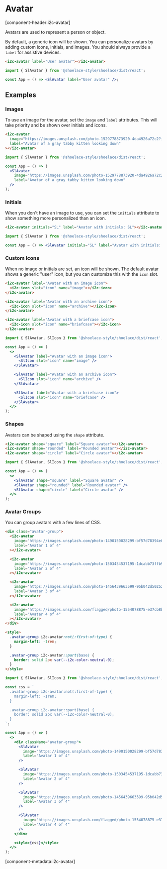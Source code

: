# Avatar

[component-header:i2c-avatar]

Avatars are used to represent a person or object.

By default, a generic icon will be shown. You can personalize avatars by adding custom icons, initials, and images. You should always provide a `label` for assistive devices.

```html preview
<i2c-avatar label="User avatar"></i2c-avatar>
```

```jsx react
import { SlAvatar } from '@shoelace-style/shoelace/dist/react';

const App = () => <SlAvatar label="User avatar" />;
```

## Examples

### Images

To use an image for the avatar, set the `image` and `label` attributes. This will take priority and be shown over initials and icons.

```html preview
<i2c-avatar
  image="https://images.unsplash.com/photo-1529778873920-4da4926a72c2?ixlib=rb-1.2.1&auto=format&fit=crop&w=300&q=80"
  label="Avatar of a gray tabby kitten looking down"
></i2c-avatar>
```

```jsx react
import { SlAvatar } from '@shoelace-style/shoelace/dist/react';

const App = () => (
  <SlAvatar
    image="https://images.unsplash.com/photo-1529778873920-4da4926a72c2?ixlib=rb-1.2.1&auto=format&fit=crop&w=300&q=80"
    label="Avatar of a gray tabby kitten looking down"
  />
);
```

### Initials

When you don't have an image to use, you can set the `initials` attribute to show something more personalized than an icon.

```html preview
<i2c-avatar initials="SL" label="Avatar with initials: SL"></i2c-avatar>
```

```jsx react
import { SlAvatar } from '@shoelace-style/shoelace/dist/react';

const App = () => <SlAvatar initials="SL" label="Avatar with initials: SL" />;
```

### Custom Icons

When no image or initials are set, an icon will be shown. The default avatar shows a generic "user" icon, but you can customize this with the `icon` slot.

```html preview
<i2c-avatar label="Avatar with an image icon">
  <i2c-icon slot="icon" name="image"></i2c-icon>
</i2c-avatar>

<i2c-avatar label="Avatar with an archive icon">
  <i2c-icon slot="icon" name="archive"></i2c-icon>
</i2c-avatar>

<i2c-avatar label="Avatar with a briefcase icon">
  <i2c-icon slot="icon" name="briefcase"></i2c-icon>
</i2c-avatar>
```

```jsx react
import { SlAvatar, SlIcon } from '@shoelace-style/shoelace/dist/react';

const App = () => (
  <>
    <SlAvatar label="Avatar with an image icon">
      <SlIcon slot="icon" name="image" />
    </SlAvatar>

    <SlAvatar label="Avatar with an archive icon">
      <SlIcon slot="icon" name="archive" />
    </SlAvatar>

    <SlAvatar label="Avatar with a briefcase icon">
      <SlIcon slot="icon" name="briefcase" />
    </SlAvatar>
  </>
);
```

### Shapes

Avatars can be shaped using the `shape` attribute.

```html preview
<i2c-avatar shape="square" label="Square avatar"></i2c-avatar>
<i2c-avatar shape="rounded" label="Rounded avatar"></i2c-avatar>
<i2c-avatar shape="circle" label="Circle avatar"></i2c-avatar>
```

```jsx react
import { SlAvatar, SlIcon } from '@shoelace-style/shoelace/dist/react';

const App = () => (
  <>
    <SlAvatar shape="square" label="Square avatar" />
    <SlAvatar shape="rounded" label="Rounded avatar" />
    <SlAvatar shape="circle" label="Circle avatar" />
  </>
);
```

### Avatar Groups

You can group avatars with a few lines of CSS.

```html preview
<div class="avatar-group">
  <i2c-avatar
    image="https://images.unsplash.com/photo-1490150028299-bf57d78394e0?ixid=MXwxMjA3fDB8MHxwaG90by1wYWdlfHx8fGVufDB8fHw%3D&ixlib=rb-1.2.1&auto=format&fit=crop&w=256&h=256&q=80&crop=right"
    label="Avatar 1 of 4"
  ></i2c-avatar>

  <i2c-avatar
    image="https://images.unsplash.com/photo-1503454537195-1dcabb73ffb9?ixid=MXwxMjA3fDB8MHxwaG90by1wYWdlfHx8fGVufDB8fHw%3D&ixlib=rb-1.2.1&auto=format&fit=crop&w=256&h=256&crop=left&q=80"
    label="Avatar 2 of 4"
  ></i2c-avatar>

  <i2c-avatar
    image="https://images.unsplash.com/photo-1456439663599-95b042d50252?ixid=MXwxMjA3fDB8MHxwaG90by1wYWdlfHx8fGVufDB8fHw%3D&ixlib=rb-1.2.1&auto=format&fit=crop&w=256&h=256&crop=left&q=80"
    label="Avatar 3 of 4"
  ></i2c-avatar>

  <i2c-avatar
    image="https://images.unsplash.com/flagged/photo-1554078875-e37cb8b0e27d?ixid=MXwxMjA3fDB8MHxwaG90by1wYWdlfHx8fGVufDB8fHw%3D&ixlib=rb-1.2.1&auto=format&fit=crop&w=256&h=256&crop=top&q=80"
    label="Avatar 4 of 4"
  ></i2c-avatar>
</div>

<style>
  .avatar-group i2c-avatar:not(:first-of-type) {
    margin-left: -1rem;
  }

  .avatar-group i2c-avatar::part(base) {
    border: solid 2px var(--i2c-color-neutral-0);
  }
</style>
```

```jsx react
import { SlAvatar, SlIcon } from '@shoelace-style/shoelace/dist/react';

const css = `
  .avatar-group i2c-avatar:not(:first-of-type) {
    margin-left: -1rem;
  }

  .avatar-group i2c-avatar::part(base) {
    border: solid 2px var(--i2c-color-neutral-0);
  }
`;

const App = () => (
  <>
    <div className="avatar-group">
      <SlAvatar
        image="https://images.unsplash.com/photo-1490150028299-bf57d78394e0?ixid=MXwxMjA3fDB8MHxwaG90by1wYWdlfHx8fGVufDB8fHw%3D&ixlib=rb-1.2.1&auto=format&fit=crop&w=256&h=256&q=80&crop=right"
        label="Avatar 1 of 4"
      />

      <SlAvatar
        image="https://images.unsplash.com/photo-1503454537195-1dcabb73ffb9?ixid=MXwxMjA3fDB8MHxwaG90by1wYWdlfHx8fGVufDB8fHw%3D&ixlib=rb-1.2.1&auto=format&fit=crop&w=256&h=256&crop=left&q=80"
        label="Avatar 2 of 4"
      />

      <SlAvatar
        image="https://images.unsplash.com/photo-1456439663599-95b042d50252?ixid=MXwxMjA3fDB8MHxwaG90by1wYWdlfHx8fGVufDB8fHw%3D&ixlib=rb-1.2.1&auto=format&fit=crop&w=256&h=256&crop=left&q=80"
        label="Avatar 3 of 4"
      />

      <SlAvatar
        image="https://images.unsplash.com/flagged/photo-1554078875-e37cb8b0e27d?ixid=MXwxMjA3fDB8MHxwaG90by1wYWdlfHx8fGVufDB8fHw%3D&ixlib=rb-1.2.1&auto=format&fit=crop&w=256&h=256&crop=top&q=80"
        label="Avatar 4 of 4"
      />
    </div>

    <style>{css}</style>
  </>
);
```

[component-metadata:i2c-avatar]
